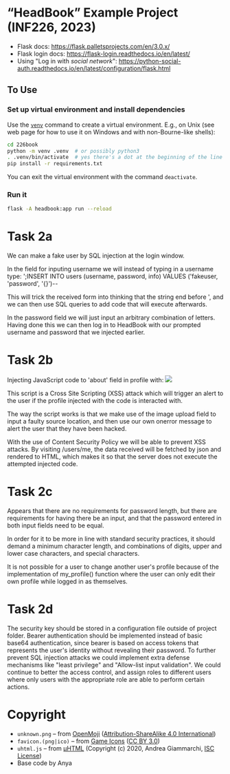 # “HeadBook” Example Project (INF226, 2023)

* Flask docs: https://flask.palletsprojects.com/en/3.0.x/
* Flask login docs: https://flask-login.readthedocs.io/en/latest/
* Using "Log in with *social network*": https://python-social-auth.readthedocs.io/en/latest/configuration/flask.html

## To Use

### Set up virtual environment and install dependencies

Use the [`venv`](https://docs.python.org/3/library/venv.html) command to create a virtual environment. E.g., on Unix (see web page for how to use it on Windows and with non-Bourne-like shells):

```sh
cd 226book
python -m venv .venv  # or possibly python3
. .venv/bin/activate  # yes there's a dot at the beginning of the line
pip install -r requirements.txt
```

You can exit the virtual environment with the command `deactivate`.

### Run it

```sh
flask -A headbook:app run --reload
```
# Task 2a

We can make a fake user by SQL injection at the login window. 

In the field for inputing username we will instead of typing in a username type:
';INSERT INTO users (username, password, info) VALUES ('fakeuser, 'password', '{}')--

This will trick the received form into thinking that the string end before ', and we can then use SQL queries to add code that will execute afterwards. 

In the password field we will just input an arbitrary combination of letters.
Having done this we can then log in to HeadBook with our prompted username and password that we injected earlier.

# Task 2b 

Injecting JavaScript code to 'about' field in profile with:
<img src="x" onerror="alert('u got hacked')">

This script is a Cross Site Scripting (XSS) attack which will trigger an alert to the user if the profile injected with the code is interacted with.

The way the script works is that we make use of the image upload field to input a faulty source location, and then use our own onerror message to alert the user that they have been hacked.

With the use of Content Security Policy we will be able to prevent XSS attacks.
By visiting /users/me, the data received will be fetched by json and rendered to HTML, which makes it so that the server does not execute the attempted injected code.

# Task 2c
Appears that there are no requirements for password length, but there are requirements for having there be an input, and that the password entered in both input fields need to be equal.

In order for it to be more in line with standard security practices, it should demand a minimum character length, and combinations of digits, upper and lower case characters, and special characters.

It is not possible for a user to change another user's profile because of the implementation of my_profile() function where the user can only edit their own profile while logged in as themselves.

# Task 2d
The security key should be stored in a configuration file outside of project folder.
Bearer authentication should be implemented instead of basic base64 authentication, since bearer is based on access tokens that represents the user's identity without revealing their password.
To further prevent SQL injection attacks we could implement extra defense mechanisms like "least privilege" and "Allow-list input validation".
We could continue to better the access control, and assign roles to different users where only users with the appropriate role are able to perform certain actions.

# Copyright

* `unknown.png` – from [OpenMoji](https://openmoji.org/about/) ([Attribution-ShareAlike 4.0 International](https://creativecommons.org/licenses/by-sa/4.0/))
* `favicon.(png|ico)` – from [Game Icons](https://game-icons.net/1x1/skoll/knockout.html) ([CC BY 3.0](http://creativecommons.org/licenses/by/3.0/))
* `uhtml.js` – from [µHTML](https://github.com/WebReflection/uhtml) (Copyright (c) 2020, Andrea Giammarchi, [ISC License](https://opensource.org/license/isc-license-txt/))
* Base code by Anya
